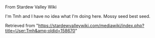 From Stardew Valley Wiki

I'm Tmh and I have no idea what I'm doing here. Mossy seed best seed.

Retrieved from "https://stardewvalleywiki.com/mediawiki/index.php?title=User:Tmh&amp;oldid=158670"